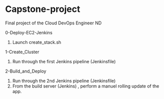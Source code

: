 # Capstone-project
Final project of the Cloud DevOps Engineer ND


0-Deploy-EC2-Jenkins

1. Launch create_stack.sh

1-Create_Cluster

1. Run through the first Jenkins pipeline (Jenkinsfile)

2-Build_and_Deploy

1. Run through the 2nd Jenkins pipeline (Jenkinsfile)
2. From the build server (Jenkins) , perform a manuel rolling update of the app.
